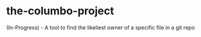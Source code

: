 # the-columbo-project
(In-Progress) - A tool to find the likeliest owner of a specific file in a git repo
